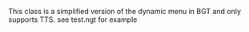 This class is a simplified version of the dynamic menu in BGT and only supports TTS.
see test.ngt for example
